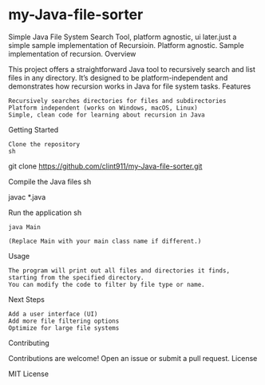 # my-Java-file-sorter
 Simple Java File System Search Tool, platform agnostic, ui later.just a simple sample implementation of Recursioin. 
Platform agnostic.
Sample implementation of recursion.
Overview

This project offers a straightforward Java tool to recursively search and list files in any directory. It’s designed to be platform-independent and demonstrates how recursion works in Java for file system tasks.
Features

    Recursively searches directories for files and subdirectories
    Platform independent (works on Windows, macOS, Linux)
    Simple, clean code for learning about recursion in Java

Getting Started

    Clone the repository
    sh

git clone https://github.com/clint911/my-Java-file-sorter.git

Compile the Java files
sh

javac *.java

Run the application
sh

    java Main

    (Replace Main with your main class name if different.)

Usage

    The program will print out all files and directories it finds, starting from the specified directory.
    You can modify the code to filter by file type or name.

Next Steps

    Add a user interface (UI)
    Add more file filtering options
    Optimize for large file systems

Contributing

Contributions are welcome! Open an issue or submit a pull request.
License

MIT License
